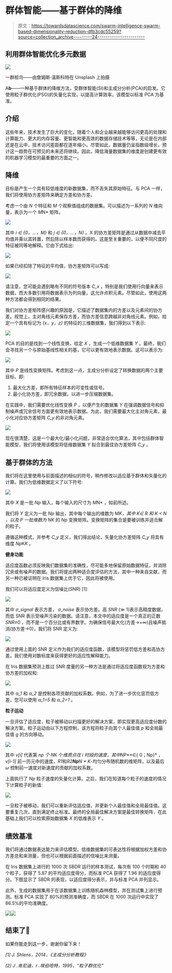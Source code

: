 # 群体智能——基于群体的降维

> 原文：<https://towardsdatascience.com/swarm-intelligence-swarm-based-dimensionality-reduction-dfb3cdc55259?source=collection_archive---------24----------------------->

## 利用群体智能优化多元数据

![](img/f7d735a711de0dd78057a98ba7ff4e37.png)

一群椋鸟——由詹姆斯·温斯科特在 Unsplash 上拍摄

A**b**——一种基于群体的降维方法，受群体智能(SI)和主成分分析(PCA)的启发。它使用粒子群优化(PSO)的矢量化实现，以提高计算效率。该模型以标准 PCA 为基准。

## 介绍

这些年来，技术发生了巨大的变化，随着个人和企业越来越能够访问更高的处理和计算能力、更大的内存容量、更智能和更高效的数据存储技术等等，无论是在内部还是在云中，技术访问差距都在逐年缩小。尽管如此，数据量仍呈指数级增长，预计这一趋势在可预见的未来还将继续。因此，降低海量数据集的维度是创建更有效的机器学习模型的最重要的方面之一。

## 降维

目标是产生一个具有较低维度的新数据集，而不丢失其原始特征。与 PCA 一样，我们将使用协方差矩阵来确定方差和协方差。

考虑一个由 *N* 个特征和 *M* 个观察值组成的数据集。可以描述为一系列的 *N* 维向量，表示为一个 *M*N* 矩阵。

![](img/93953577cd2532b83bcf51715cba95e8.png)

其中 *i ∈ {0，…，M}* 和 *j ∈ {0，…，N}* 。X 的协方差矩阵是通过从数据中减去平均值并乘以其转置，然后除以样本数而获得的。这是至关重要的，以便不同尺度的特征被同等地解释。它由下式给出:

![](img/25b290a8f3d608301e6d2efe3c0ef07e.png)

如果已经扣除了特征的平均值，协方差矩阵可以写成:

![](img/bb4cd0bff67848d63b6a5c7b6dc24856.png)

请注意，您可能会遇到略有不同的符号版本 *C_x* ，特别是我们使用行向量来表示数据，而大多数引用将数据表示为列向量，这允许点积元素。尽管如此，使用这两种方法都会得到相同的结果。

我们对协方差矩阵感兴趣的原因是，它描述了数据集内的方差以及元素间的协方差。视觉上，主对角线元素保存方差，而协方差信息跨越非对角线元素。例如，给定一个具有标记为 *{x，y，z}* 的特征的三维数据集，我们得到以下表示:

![](img/5160b433d77627fbd6c211f9d5f8c0da.png)

PCA 的目的是找到一个线性变换，给定 *X* ，生成一个低维数据集 *Y* 。最终，我们会寻找另一个与原始基线性相关的基，它可以更有效地表示数据。这可以表示为:

![](img/b12a206c089e668450e9ce27bfa6e226.png)

其中 *P* 是线性变换矩阵。考虑到这一点，主成分分析设定了转换数据的两个主要目标，即:

1.  最大化方差，即所有特征样本的可变性或信号。
2.  最小化协方差，即冗余数据，以进一步压缩数据集。

在实践中，我们需要优化线性变换 *P* ，以便产生的数据集 *Y* 在强调数据信号和抑制噪声或冗余信号方面更有效地表示数据。为此，我们需要最大化主对角元素，最小化对应协方差矩阵 *C_y* 的非对角元素。

![](img/86b0b6b2dde3b79bd803031a5093e7ed.png)

现在很清楚，这是一个最大化/最小化问题，非常适合优化算法，其中包括群体智能模型，我们将使用该模型将低维数据集 *Y* 拟合到最佳协方差矩阵 *C_y* 。

## 基于群体的方法

我们将在这里使用与前面描述的相似的符号，稍作修改以适应基于群体和矢量化的计算。我们为低维数据定义了以下符号:

![](img/5ad8976c9409ab9e8493e8841809e5c6.png)

其中 *X* 是一批 *Np* 输入，每个输入的尺寸为 *M*N* ，如前所述。

我们将 *Y* 定义为一批 *Np* 输出，其中每个输出的维数为 M*K，其中 *K∈ R 和 K < N* ，以及 *P* 一批维数为 *N*K* 的 *Np* 变换矩阵。变换矩阵的集合是要被训练并适合解的粒子。

遵循这种模式，并参考 *C_y* 定义，我们得出结论，矢量化协方差矩阵 *C_y* 将具有维度 *Np*K*K* 。

**健身功能**

适应度函数必须反映我们数据集的准确性，尽可能多地保留原始数据特征，并消除冗余或有噪声的数据。我们将提出两种适合度评估的方法，其中一种来自文献，而另一种已被证明在 Iris 数据集上优于它，因此将被使用。

我们可以将适应度定义为信噪比(SNR) [1]:

![](img/2c9bc145c9243f013f4ab41e4d5cda23.png)

其中 *σ_signal* 表示方差， *σ_noise* 表示协方差。高 *SNR* (≫ 1)表示高精度数据，而低 SNR 表示受噪声污染的数据。请注意，本文中的适应度是一个真正的正数 *SNR≥0* ，而不是一个百分比或有界数字。为确保信号最大化(方差→+∞)且噪声抵消(协方差→0)，我们将 SNR 定义为:

![](img/62776a47338a05cc136def106d35b110.png)

通过使用上面的 SNR 定义作为我们的适应度函数，该模型将惩罚低方差和高协方差。我们使用对数标度来获得更好的适应性解释能力。

在 Iris 数据集预测上胜过 SNR 度量的另一种方法是通过将适应度函数视为方差和协方差的加权和:

![](img/964bee609203e051c9a03b9ff5ac5d2e.png)

其中 *α_1* 和 *α_2* 是控制各项贡献的加权系数。例如，为了进一步优化惩罚低方差，您可以使用 *α_1=5* 和 *α_2=1* 。

**粒子运动**

一旦评估了适应度，粒子被移动以扫描更好的解决方案，即实现更高适应度分数的解决方案。粒子运动由以下方程控制，该方程将粒子向其个人最佳值 *p* 和全局最佳值 *g* 的方向移动。

![](img/ef0df22550fded9e5259aa19bcf91b1e.png)

其中 *v[i]* 代表第 *np 个* *N*K 个*维质点在 *i* 时段的速度，其中*NP**∈{ 0；Np}* ， *v[i-1]* 前一历元中的速度，*R1*和*R2**Np**N * K*-均匀分布随机数的维矩阵，以及最后 *ω* 控制前一速度对新速度的贡献的加权系数。

上面执行了 *Np* 粒子速度的矢量化计算。之后，我们在知道每个粒子的速度的情况下计算粒子的新值:

![](img/9c500318eab8f91c7c347752074c1096.png)

一旦粒子被移动，我们可以重新评估适应值，并更新个人最佳值和全局最佳值。这要重复几次，直到满足终止标准。最终的全局最佳解决方案是最佳转换矩阵，在此基础上我们可以检索原始数据集 *X* 的低维表示 *Y* 。

## 绩效基准

我们将通过数据表达能力来评估模型。低维数据集的可表达性将根据加权方差和协方差总和来测量，但也可以根据前面描述的信噪比来测量。

在 Iris 数据集上进行的 1000 次 SBDR 运行的样本测试，每次有 100 个时期和 40 个粒子，获得了 5.87 的平均适应度得分，而标准 PCA 获得了 1.96 的适应度得分。下图显示了 SBDR 的表现，以适应度得分表示，并与标准 PCA 并列显示。

此外，生成的数据集用于在该数据集上训练随机森林模型，并在测试集上进行预测。标准 PCA 实现了 80%的预测准确度，而 SBDR 在 1000 次运行中实现了 86.5%的平均准确度。

![](img/91fb8017e80d0fc1566feb06c1a68eb4.png)![](img/5628641f47d5687ec1b2a36a07fd4959.png)

## 结束了👋

如果你能走到这一步，谢谢你留下来！

*[1] J. Shlens，2014，《主成分分析教程》*

*[2] J .肯尼迪，r .埃伯哈特，1995，“粒子群优化”*